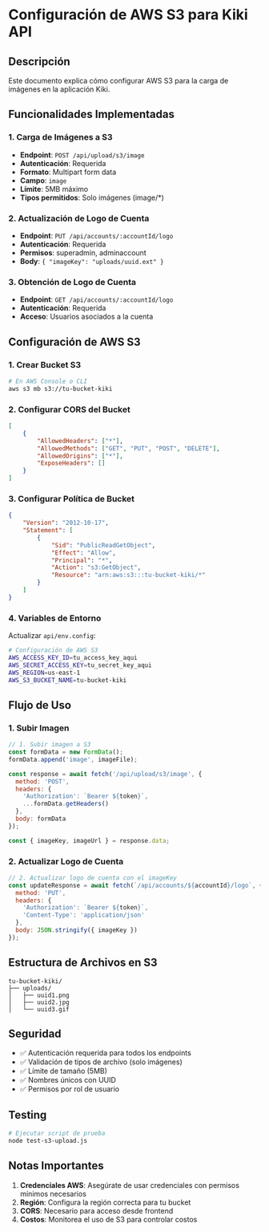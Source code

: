 # Configuración de AWS S3 para Kiki API

## Descripción
Este documento explica cómo configurar AWS S3 para la carga de imágenes en la aplicación Kiki.

## Funcionalidades Implementadas

### 1. Carga de Imágenes a S3
- **Endpoint**: `POST /api/upload/s3/image`
- **Autenticación**: Requerida
- **Formato**: Multipart form data
- **Campo**: `image`
- **Límite**: 5MB máximo
- **Tipos permitidos**: Solo imágenes (image/*)

### 2. Actualización de Logo de Cuenta
- **Endpoint**: `PUT /api/accounts/:accountId/logo`
- **Autenticación**: Requerida
- **Permisos**: superadmin, adminaccount
- **Body**: `{ "imageKey": "uploads/uuid.ext" }`

### 3. Obtención de Logo de Cuenta
- **Endpoint**: `GET /api/accounts/:accountId/logo`
- **Autenticación**: Requerida
- **Acceso**: Usuarios asociados a la cuenta

## Configuración de AWS S3

### 1. Crear Bucket S3
```bash
# En AWS Console o CLI
aws s3 mb s3://tu-bucket-kiki
```

### 2. Configurar CORS del Bucket
```json
[
    {
        "AllowedHeaders": ["*"],
        "AllowedMethods": ["GET", "PUT", "POST", "DELETE"],
        "AllowedOrigins": ["*"],
        "ExposeHeaders": []
    }
]
```

### 3. Configurar Política de Bucket
```json
{
    "Version": "2012-10-17",
    "Statement": [
        {
            "Sid": "PublicReadGetObject",
            "Effect": "Allow",
            "Principal": "*",
            "Action": "s3:GetObject",
            "Resource": "arn:aws:s3:::tu-bucket-kiki/*"
        }
    ]
}
```

### 4. Variables de Entorno
Actualizar `api/env.config`:
```bash
# Configuración de AWS S3
AWS_ACCESS_KEY_ID=tu_access_key_aqui
AWS_SECRET_ACCESS_KEY=tu_secret_key_aqui
AWS_REGION=us-east-1
AWS_S3_BUCKET_NAME=tu-bucket-kiki
```

## Flujo de Uso

### 1. Subir Imagen
```javascript
// 1. Subir imagen a S3
const formData = new FormData();
formData.append('image', imageFile);

const response = await fetch('/api/upload/s3/image', {
  method: 'POST',
  headers: {
    'Authorization': `Bearer ${token}`,
    ...formData.getHeaders()
  },
  body: formData
});

const { imageKey, imageUrl } = response.data;
```

### 2. Actualizar Logo de Cuenta
```javascript
// 2. Actualizar logo de cuenta con el imageKey
const updateResponse = await fetch(`/api/accounts/${accountId}/logo`, {
  method: 'PUT',
  headers: {
    'Authorization': `Bearer ${token}`,
    'Content-Type': 'application/json'
  },
  body: JSON.stringify({ imageKey })
});
```

## Estructura de Archivos en S3
```
tu-bucket-kiki/
├── uploads/
│   ├── uuid1.png
│   ├── uuid2.jpg
│   └── uuid3.gif
```

## Seguridad
- ✅ Autenticación requerida para todos los endpoints
- ✅ Validación de tipos de archivo (solo imágenes)
- ✅ Límite de tamaño (5MB)
- ✅ Nombres únicos con UUID
- ✅ Permisos por rol de usuario

## Testing
```bash
# Ejecutar script de prueba
node test-s3-upload.js
```

## Notas Importantes
1. **Credenciales AWS**: Asegúrate de usar credenciales con permisos mínimos necesarios
2. **Región**: Configura la región correcta para tu bucket
3. **CORS**: Necesario para acceso desde frontend
4. **Costos**: Monitorea el uso de S3 para controlar costos
